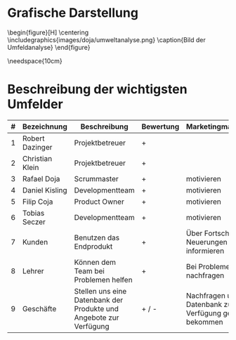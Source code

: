 # Grafische Darstellung

<!-- ![Bild der Umfeldanalyse](images/doja/umweltanalyse.png "Umfeldanalyse") -->

\begin{figure}[H]
\centering
\includegraphics{images/doja/umweltanalyse.png}
\caption{Bild der Umfeldanalyse}
\end{figure}

\needspace{10cm}
# Beschreibung der wichtigsten Umfelder

| # | Bezeichnung | Beschreibung |Bewertung | Marketingmaßnahmen |
| - | ----------- | ------------ |--------- | ------------------ |
| 1 | Robert Dazinger  | Projektbetreuer | + |
| 2 | Christian Klein  | Projektbetreuer | + |
| 3 | Rafael Doja  | Scrummaster | + | motivieren
| 4 | Daniel Kisling  | Developmentteam | + | motivieren
| 5 | Filip Coja  | Product Owner | + | motivieren
| 6 | Tobias Seczer  | Developmentteam | + | motivieren
| 7 | Kunden  | Benutzen das Endprodukt | + | Über Fortschritte und Neuerungen informieren
| 8 | Lehrer  | Können dem Team bei Problemen helfen | + | Bei Problemen nachfragen
| 9 | Geschäfte  | Stellen uns eine Datenbank der Produkte und Angebote zur Verfügung  | + / - | Nachfragen um Datenbank zur Verfügung gestellt zu bekommen 
